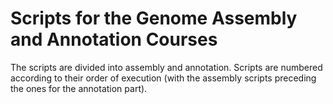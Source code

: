 # Scripts for the Genome Assembly and Annotation Courses

The scripts are divided into assembly and annotation. Scripts are numbered according to their order of execution (with the assembly scripts preceding the ones for the annotation part).
